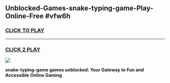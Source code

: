 
## Unblocked-Games-snake-typing-game-Play-Online-Free #vfw6h
<h3>
<a href="https://us.freeplayer.one?title=snake-typing-game&ref=10M">CLICK TO PLAY</a></h3>
<hr>

<h3>
<a href="https://us.freeplayer.one?title=snake-typing-game&ref=10M">CLICK 2 PLAY</a>
  
</h3>

<a href="https://us.freeplayer.one?title=snake-typing-game&ref=10M"><img src="https://clearcache.store/games.png"></a>


**snake-typing-game games unblocked: Your Gateway to Fun and Accessible Online Gaming**
